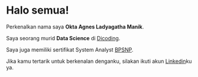 # Halo semua! 

Perkenalkan nama saya **Okta Agnes Ladyagatha Manik**.<br>

Saya seorang murid **Data Science** di [Dicoding](https://www.dicoding.com/).<br>

Saya juga memiliki sertifikat System Analyst [BPSNP]( https://ditekindo.co.id/blog/biaya-sertifikasi-bnsp/).<br>

Jika kamu tertarik untuk berkenalan denganku, silakan ikuti akun [Linkedin](https://www.linkedin.com/in/oktaagnesmnk/)ku ya. 

